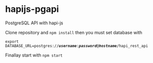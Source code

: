 # hapijs-pgapi
PostgreSQL API with hapi-js


Clone repository and `npm install` then you must set database with

`export DATABASE_URL=postgres://`_**`username`**_`:`_**`password`**_`@`_**`hostname`**_`/hapi_rest_api`

Finallay start with `npm start`
